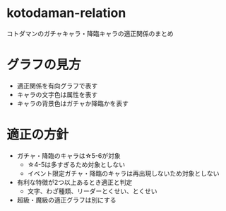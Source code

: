 # kotodaman-relation

コトダマンのガチャキャラ・降臨キャラの適正関係のまとめ

# グラフの見方

- 適正関係を有向グラフで表す
- キャラの文字色は属性を表す
- キャラの背景色はガチャか降臨かを表す

# 適正の方針

- ガチャ・降臨のキャラは☆5-6が対象
    - ☆4-5は多すぎるため対象としない
    - イベント限定ガチャ・降臨のキャラは再出現しないため対象としない
- 有利な特徴が2つ以上あるとき適正と判定
    - 文字、わざ種類、リーダーとくせい、とくせい
- 超級・魔級の適正グラフは別にする
